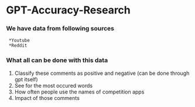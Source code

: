 # GPT-Accuracy-Research

### We have data from following sources
     *Youtube
     *Reddit

### What all can be done with this data
1. Classify these comments as positive and negative (can be done through gpt itself)
2. See for the most occured words
3. How often people use the names of competition apps
4. Impact of those comments